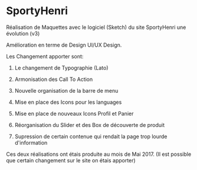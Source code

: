 # SportyHenri

Réalisation de Maquettes avec le logiciel (Sketch) du site SportyHenri une évolution (v3)

Amélioration en terme de Design UI/UX Design.

Les Changement apporter sont:

1. Le changement de Typographie (Lato)

2. Armonisation des Call To Action

3. Nouvelle organisation de la barre de menu

4. Mise en place des Icons pour les languages

5. Mise en place de nouveaux Icons Profil et Panier

6. Réorganisation du Slider et des Box de découverte de produit

7. Supression de certain contenue qui rendait la page trop lourde d'information

Ces deux réalisations ont étais produite au mois de Mai 2017.
(Il est possible que certain changement sur le site on étais apporter)
